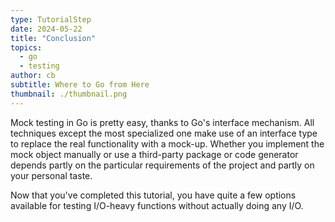 ```yaml
---
type: TutorialStep
date: 2024-05-22
title: "Conclusion"
topics:
  - go
  - testing
author: cb
subtitle: Where to Go from Here
thumbnail: ./thumbnail.png
---
```


Mock testing in Go is pretty easy, thanks to Go's interface mechanism. All techniques except the most specialized one make use of an interface type to replace the real functionality with a mock-up. Whether you implement the mock object manually or use a third-party package or code generator depends partly on the particular requirements of the project and partly on your personal taste.

Now that you've completed this tutorial, you have quite a few options available for testing I/O-heavy functions without actually doing any I/O.
